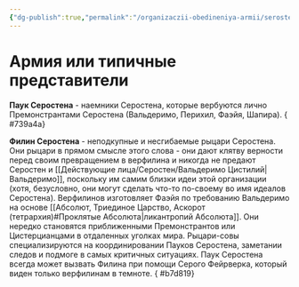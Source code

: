 ```yaml
---
{"dg-publish":true,"permalink":"/organizaczii-obedineniya-armii/serosten/","dgPassFrontmatter":true}
---
```


# Армия или типичные представители

**Паук Серостена** - наемники Серостена, которые вербуются лично Премонстрантами Серостена (Вальдеримо, Перихил, Фаэйя, Шапира).
{ #739a4a}


**Филин Серостена** - неподкупные и несгибаемые рыцари Серостена. Они рыцари в прямом смысле этого слова - они дают клятву верности перед своим превращением в верфилина и никогда не предают Серостен и [[Действующие лица/Серостен/Вальдеримо Цистилий\|Вальдеримо]], поскольку им самим близки идеи этой организации (хотя, безусловно, они могут сделать что-то по-своему во имя идеалов Серостена). Верфилинов изготовляет Фаэйя по требованию Вальдеримо на основе [[Абсолют, Триединое Царство, Аскорот (тетрархия)#Проклятые Абсолюта\|ликантропий Абсолюта]]. Они нередко становятся приближенными Премонстрантов или Цистерцианцами в отдаленных уголках мира. Рыцари-совы специализируются на координировании Пауков Серостена, заметании следов и подмоге в самых критичных ситуациях. Паук Серостена всегда может вызвать Филина при помощи Серого Фейрверка, который виден только верфилинам в темноте.
{ #b7d819}
